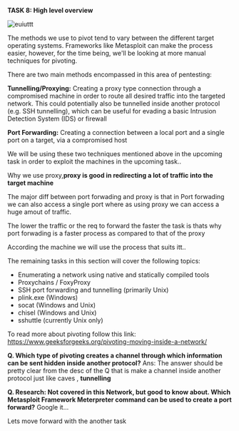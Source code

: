 **TASK 8: High level overview**

![euiuttt](https://github.com/Anirudh-Saxena/Wreath-Writeup-THM/assets/73027020/a88307de-8ddf-4379-a604-a5e9631017bf)


The methods we use to pivot tend to vary between the different target operating systems. Frameworks like Metasploit can make the process easier, however, for the time being, we'll be looking at more manual techniques for pivoting.

There are two main methods encompassed in this area of pentesting:

**Tunnelling/Proxying:** Creating a proxy type connection through a compromised machine in order to route all desired traffic into the targeted network.
This could potentially also be tunnelled inside another protocol (e.g. SSH tunnelling), 
which can be useful for evading a basic Intrusion Detection System (IDS) or firewall

**Port Forwarding:** Creating a connection between a local port and a single port on a target, via a compromised host

We will be using these two techniques mentioned above in the upcoming task in order to exploit the machines in the upcoming task..

Why we use proxy,**proxy is good in redirecting a lot of traffic into the target machine**

The major diff between port forwading and proxy is that in Port forwading we can also access a single port where as using proxy we can access a huge amout of traffic.

The lower the traffic or the req to forward the faster the task is thats why port forwading is a faster process as compared to that of the proxy

According the machine we will use the process that suits itt..

The remaining tasks in this section will cover the following topics:

- Enumerating a network using native and statically compiled tools
- Proxychains / FoxyProxy
- SSH port forwarding and tunnelling (primarily Unix)
- plink.exe (Windows)
- socat (Windows and Unix)
- chisel (Windows and Unix)
- sshuttle (currently Unix only)


To read more about pivoting follow this link: https://www.geeksforgeeks.org/pivoting-moving-inside-a-network/

**Q. Which type of pivoting creates a channel through which information can be sent hidden inside another protocol?**
Ans: The answer should be pretty clear from the desc of the Q that is make a channel inside another protocol just like caves , **tunnelling**

**Q. Research: Not covered in this Network, but good to know about. Which Metasploit Framework Meterpreter command can be used to create a port forward?**
Google it...

Lets move forward with the another task 

    
